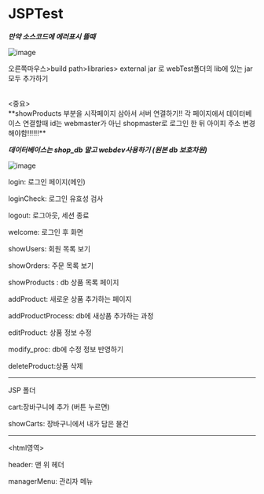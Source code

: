 # JSPTest

***만약 소스코드에 에러표시 뜰때***
>>
![image](https://user-images.githubusercontent.com/76393035/185849210-f518e40e-37d6-44bd-bb9e-31f4eb90a0b5.png)


오른쪽마우스>build path>libraries> external jar 로 webTest폴더의 lib에 있는 jar 모두 추가하기

<br/>
<중요>
<br/>
**showProducts 부분을 시작페이지 삼아서 서버 연결하기!!
각 페이지에서 데이터베이스 연결할때 id는 webmaster가 아닌 shopmaster로 로그인 한 뒤 아이피 주소 변경해야함!!!!!!**

***데이터베이스는 shop_db 말고 webdev사용하기 (원본 db 보호차원)***

![image](https://user-images.githubusercontent.com/76393035/186285592-89612812-2210-4220-88b9-8b062952ab23.png)

login: 로그인 페이지(메인)

loginCheck: 로그인 유효성 검사

logout: 로그아웃, 세션 종료

welcome: 로그인 후 화면

showUsers: 회원 목록 보기

showOrders: 주문 목록 보기

showProducts : db 상품 목록 페이지 

addProduct: 새로운 상품 추가하는 페이지

addProductProcess: db에 새상품 추가하는 과정

editProduct: 상품 정보 수정

modify_proc: db에 수정 정보 반영하기

deleteProduct:상품 삭제

-----------------
JSP 폴더


cart:장바구니에 추가 (버튼 누르면)

showCarts: 장바구니에서 내가 담은 물건 



-------------------
<html영역>

header: 맨 위 헤더

managerMenu: 관리자 메뉴


